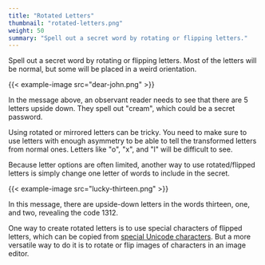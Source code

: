 ```yaml
---
title: "Rotated Letters"
thumbnail: "rotated-letters.png"
weight: 50
summary: "Spell out a secret word by rotating or flipping letters."
---
```


Spell out a secret word by rotating or flipping letters. Most of the
letters will be normal, but some will be placed in a weird orientation.

<!--
{{% example %}}

Dear John,

I ɔannot continue this charade any fuɹther. During these last thrəe years
we have grown appɐrt. By the tiɯe you read this, I will be gone.

{{% /example %}}
-->
{{< example-image src="dear-john.png" >}}

In the message above, an observant reader needs to see that there are 5
letters upside down. They spell out "cream", which could be a secret
password.

Using rotated or mirrored letters can be tricky. You need to make sure to
use letters with enough asymmetry to be able to tell the transformed
letters from normal ones. Letters like "o", "x", and "l" will be difficult
to see.

Because letter options are often limited, another way to use
rotated/flipped letters is simply change one letter of words to include in
the secret.

<!--
{{% example %}}

I used to tend bar at the Lucky Thirtəen club. Onə day a beautiful woman
ran in. She was beautiful even with her disheveled dress and chipped polish
on tʍo nails. She needed help.

{{% /example %}}
-->
{{< example-image src="lucky-thirteen.png" >}}

In this message, there are upside-down letters in the words thirteen, one,
and two, revealing the code 1312.

One way to create rotated letters is to use special characters of flipped
letters, which can be copied from [special Unicode characters]. But a more
versatile way to do it is to rotate or flip images of characters in an
image editor.


[special Unicode characters]: https://en.wikipedia.org/wiki/Rotated_letter#Unicode_support
